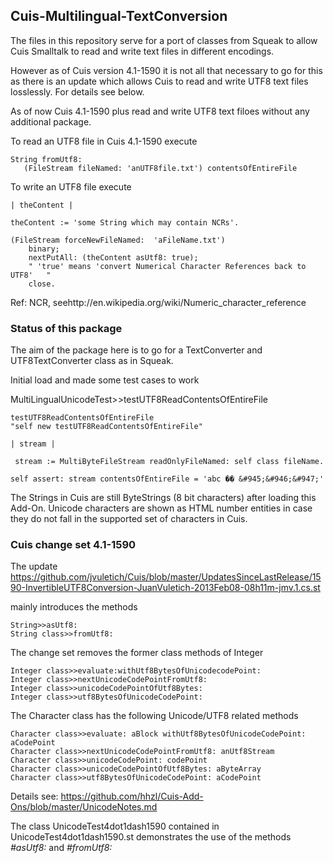 Cuis-Multilingual-TextConversion
----------------------------------------


The files in this repository serve for a port of classes from Squeak to allow Cuis Smalltalk 
to read and write text files in different encodings.

However as of Cuis version 4.1-1590 it is not all that necessary to go for this 
as there is an update which allows Cuis to read and write UTF8 text files losslessly. For details see below.

As of now Cuis 4.1-1590 plus  read and write UTF8 text filoes without any additional package.

To read an UTF8 file in Cuis 4.1-1590 execute

    String fromUtf8:
       (FileStream fileNamed: 'anUTF8file.txt') contentsOfEntireFile


To write an UTF8 file execute

    | theContent |
    
    theContent := 'some String which may contain NCRs'.
    
    (FileStream forceNewFileNamed:  'aFileName.txt')
        binary;
        nextPutAll: (theContent asUtf8: true);   
        " 'true' means 'convert Numerical Character References back to UTF8'   "
        close.

Ref: NCR, seehttp://en.wikipedia.org/wiki/Numeric_character_reference

	

### Status of this package

The aim of the package here is to go for a TextConverter and UTF8TextConverter class as in Squeak.	

Initial load and made some test cases to work


MultiLingualUnicodeTest>>testUTF8ReadContentsOfEntireFile


    testUTF8ReadContentsOfEntireFile
    "self new testUTF8ReadContentsOfEntireFile"
	
    | stream |

     stream := MultiByteFileStream readOnlyFileNamed: self class fileName.

    self assert: stream contentsOfEntireFile = 'abc �� &#945;&#946;&#947;'


The Strings in Cuis are still ByteStrings (8 bit characters) after loading this Add-On. 
Unicode characters are shown as HTML number entities in case 
they do not fall in the supported set of characters in Cuis.


### Cuis change set 4.1-1590

The update
https://github.com/jvuletich/Cuis/blob/master/UpdatesSinceLastRelease/1590-InvertibleUTF8Conversion-JuanVuletich-2013Feb08-08h11m-jmv.1.cs.st

mainly introduces the methods

    String>>asUtf8: 
	String class>>fromUtf8:
	
The change set removes the former class methods of Integer

    Integer class>>evaluate:withUtf8BytesOfUnicodecodePoint:
    Integer class>>nextUnicodeCodePointFromUtf8:
    Integer class>>unicodeCodePointOfUtf8Bytes:
    Integer class>>utf8BytesOfUnicodeCodePoint:

The Character class has the following Unicode/UTF8 related methods

    Character class>>evaluate: aBlock withUtf8BytesOfUnicodeCodePoint: aCodePoint
    Character class>>nextUnicodeCodePointFromUtf8: anUtf8Stream
    Character class>>unicodeCodePoint: codePoint
    Character class>>unicodeCodePointOfUtf8Bytes: aByteArray
    Character class>>utf8BytesOfUnicodeCodePoint: aCodePoint
	
Details see: 
    https://github.com/hhzl/Cuis-Add-Ons/blob/master/UnicodeNotes.md	

The class UnicodeTest4dot1dash1590 contained in 
    UnicodeTest4dot1dash1590.st
demonstrates the use of the methods _#asUtf8:_ and _#fromUtf8:_

